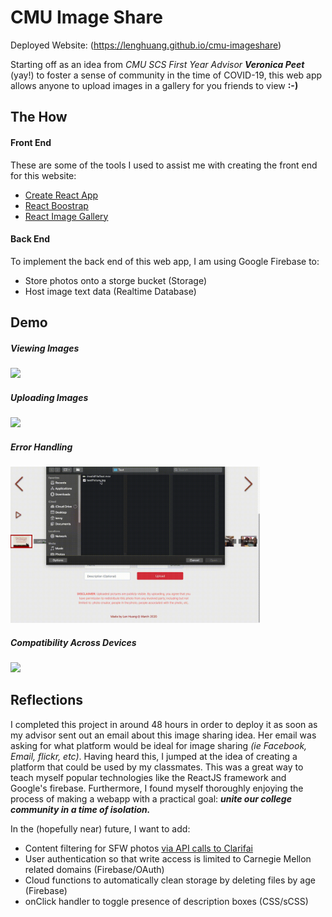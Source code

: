 # CMU Image Share

Deployed Website: (https://lenghuang.github.io/cmu-imageshare)

Starting off as an idea from _CMU SCS First Year Advisor **Veronica Peet**_ (yay!) to foster a sense of community in the time of COVID-19, this web app allows anyone to upload images in a gallery for you friends to view **:-)**

## The How

#### Front End
These are some of the tools I used to assist me with creating the front end for this website:
- [Create React App](https://github.com/facebook/create-react-app)
- [React Boostrap](https://github.com/react-bootstrap/react-bootstrap)
- [React Image Gallery](https://github.com/xiaolin/react-image-gallery)

#### Back End
To implement the back end of this web app, I am using Google Firebase to:
- Store photos onto a storge bucket (Storage)
- Host image text data (Realtime Database)

## Demo

##### Viewing Images
<img src="media/ScrollFinal.gif" height="250"/>

##### Uploading Images
<img src="media/Upload.gif" height="250"/>

##### Error Handling
<img src="media/Errors_1.gif" height="250"/>

##### Compatibility Across Devices
<img src="media/crossdevice.gif" />

## Reflections
I completed this project in around 48 hours in order to deploy it as soon as my advisor sent out an email about this image sharing idea. Her email was asking for what platform would be ideal for image sharing _(ie Facebook, Email, flickr, etc)_. Having heard this, I jumped at the idea of creating a platform that could be used by my classmates. This was a great way to teach myself popular technologies like the ReactJS framework and Google's firebase. Furthermore, I found myself thoroughly enjoying the process of making a webapp with a practical goal: _**unite our college community in a time of isolation.**_ 

In the (hopefully near) future, I want to add:
- Content filtering for SFW photos [via API calls to Clarifai](https://www.clarifai.com/models/nsfw-image-recognition-model-e9576d86d2004ed1a38ba0cf39ecb4b1)
- User authentication so that write access is limited to Carnegie Mellon related domains (Firebase/OAuth)
- Cloud functions to automatically clean storage by deleting files by age (Firebase)
- onClick handler to toggle presence of description boxes (CSS/sCSS)
